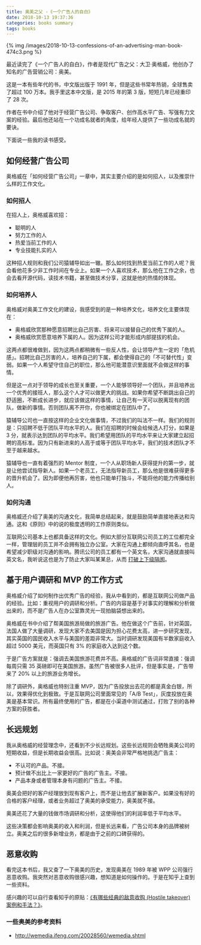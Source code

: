 ```yaml
---
title: 奥美之父 -《一个广告人的自白》
date: 2018-10-13 19:37:36
categories: books summary
tags: books
---
```


{% img /images/2018-10-13-confessions-of-an-advertising-man-book-474c3.png %}

最近读完了《一个广告人的自白》，作者是现代广告之父：大卫·奥格威，他创办了知名的广告营销公司：奥美。

这是一本有些年代的书，中文版出版于 1991 年，但是这些书常年热销，全球售卖了超过 100 万本。我手里这本中文版，是 2015 年的第 3 版，短短几年已经重印了 28 次。

作者在书中介绍了他对于经营广告公司、争取客户、创作高水平广告、写强有力文案的经验。最后他还站在一个功成名就者的角度，给年经人提供了一些功成名就的要诀。

下面说一些我的读书感受。

## 如何经营广告公司

奥格威在「如何经营广告公司」一章中，其实主要介绍的是如何招人，以及推崇什么样的工作文化。

### 如何招人

在招人上，奥格威喜欢招：

 - 聪明的人
 - 努力工作的人
 - 热爱当前工作的人
 - 专业技能扎实的人

这种招人规则和我们公司猿辅导如出一辙。那么如何找到热爱当前工作的人呢？我会看他花多少非工作时间在专业上。如果一个人喜欢技术，那么他在工作之余，也会去看开源代码，读技术书籍，甚至做技术分享，这就是他的热情的体现。

### 如何培养人

奥格威对奥美工作文化的建设，我感受到的是一种培养文化，培养文化主要体现在：

 - 奥格威欣赏那种愿意招聘比自己厉害、将来可以接替自己的优秀下属的人。
 - 奥格威欣赏愿意培养下属的人。因为这样公司才能形成内部提拔的机会。

这两点都很难做到，因为这两点都稍微有一些反人性，会让领导产生一定的「危机感」。招聘比自己厉害的人，培养自己的下属，都会使得自己的「不可替代性」变弱。如果一个人希望守住自己的职位，那么他可能潜意识里面就不会做这样的事情。

但是这一点对于领导的成长也至关重要，一个人能够领导好一个团队，并且培养出一个优秀的接班人，那么这个人才可以做更大的挑战。如果你希望不断跳出自己的舒适圈，不断成长进步，就应该做这样的事情，让自己有一天可以脱离现有的团队，做新的事情。否则团队离不开你，你也被绑定在团队中了。

猿辅导公司也一直按这样的企业文化做事情，不过我们的叫法不一样。我们的规则是：只招聘不低于团队平均水平的人。我们在招聘的时候会给候选人打分，如果是 3 分，就表示达到团队的平均水平。我们希望用团队的平均水平来让大家建立起招聘的高标准。因为只有新进来的人高于或等于团队平均水平，我们的技术团队才不至于越来越水。

猿辅导也一直有着强烈的 Mentor 制度，一个人从职场新人获得提升的第一步，就是让他尝试指导新人。如果一个老员工，无法指导新员工，那么他是很难获得更多的晋升机会了。因为即便他再厉害，他也只能单打独斗，不能将他的能力传播给别人。

### 如何沟通

奥格威还介绍了奥美的沟通文化，我简单总结起来，就是鼓励简单直接地表达和沟通。这和《原则》中的说的极度透明的工作原则类似。

互联网公司基本上也都具备这样的文化。例如大部分互联网公司员工的工位都完全一样，管理层的员工并不会拥有独立办公室。大家在沟通上都倾向直呼其名，也是希望减少职级对沟通的影响。腾讯公司的员工都有一个英文名，大家沟通就直接叫英文名，我听说这也是为了防止大家叫某某总，从而 [打破上下级隔阂](https://www.zhihu.com/question/30366809)。


## 基于用户调研和 MVP 的工作方式

奥格威介绍了如何制作出优秀广告的经验，我从中看到的，都是互联网公司做产品的经验。比如：重视用户的调研和分析。广告的内容是基于对事实的理解和分析做出来的，而不是广告人在办公室靠灵光一现拍脑袋想出来的。

奥格威在书中介绍了帮美国旅游局做的旅游广告。他在做这个广告前，针对英国，法国人做了大量调研，发现大家不去美国是因为担心花费太高，进一步研究发现，其实英国的国民收入水平与美国的差距非常大。当时调研发现美国有半数家庭收入超过 5000 美元，而英国只有 3% 的家庭收入达到这个数。

于是广告方案就是：强调去美国旅游花费并不高。奥格威的广告词非常直接：强调每周只需 35 英磅即可在美国旅游。虽然广告被很多人批评，但是事实是，广告带来了 20% 以上的旅游业务增长。

除了调研外，奥格威也特别注重 MVP，因为广告投放出去花的都是真金白银，所以，效果得优化到极致。于是互联网公司里面常见的「A/B Test」，灰度投放在奥美是基本常识。所有最终使用的广告，都是在小渠道中测试通过，打败了别的各种方案的获胜者。

## 长远规划

我从奥格威的经营理念中，还看到不少长远规划。这些长远规则会牺牲奥美公司的短期收益，但是长期收益会很高。比如说：奥美会非常严格地挑选广告主：

 - 不认可的产品。不接。
 - 预计做不出比上一家更好的广告的广告主。不接。
 - 产品本身或者管理本身有问题的广告主。不接。

奥美会把好的客户经理放到现有客户上，而不是让他去扩展新客户。如果没有好的合格的客户经理，或者业务超过了奥美的承受能力，奥美就不接。

奥美还花了大量的钱做市场调研和分析，这使得他们的利润率低于平均水平。

这些决策都会影响奥美的收入和利润，但是长远来看，广告公司本身的品牌被树立。奥美之后的很多新增业务，都是由于之前的口碑获得的。

## 恶意收购

看完这本书后，我又查了一下奥美的历史，发现奥美在 1989 年被 WPP 公司强行恶意收购。我突然对恶意收购很感兴趣，想知道是如何操作的。于是在知乎上查到一些资料。

感兴趣的可以自行查看知乎的原贴：[《有哪些经典的敌意收购 (Hostile takeover) 案例和手法？》](https://www.zhihu.com/question/25215966)。


### 一些奥美的参考资料
 * <http://wemedia.ifeng.com/20028560/wemedia.shtml>
